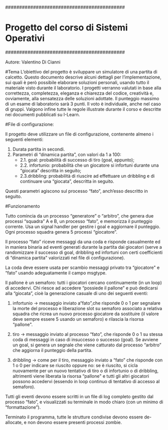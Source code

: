 ###########################################
# Progetto del corso di Sistemi Operativi #
###########################################

Autore: Valentino Di Cianni

#Tema
L’obiettivo del progetto è sviluppare un simulatore di una partita di calcetto.
Questo documento descrive alcuni dettagli per l’implementazione, 
sui quali è però possibile elaborare soluzioni personali, usando tutto il materiale visto durante il laboratorio.
I progetti verranno valutati in base alla correttezza, completezza, eleganza e chiarezza del codice,
creatività e, ovviamente, alla sensatezza delle soluzioni adottate. 
Il punteggio massimo di un esame di laboratorio sarà 3 punti. Il voto è individuale, anche nel caso di gruppi.
Valgono infine tutte le regole illustrate durante il corso e descritte nei documenti pubblicati su I-Learn.

#File di configurazione:

Il progetto deve utilizzare un file di configurazione, contenente almeno i seguenti elementi:
1. Durata partita in secondi.
2. Parametri di “dinamica partita”, con valori da 1 a 100:
    - 2.1. goal: probabilità di successo di tiro (goal, appunto);
    - 2.2. infortunio: probabilità che un giocatore si infortuni durante una “giocata” descritta in seguito;
    - 2.3.dribbling: probabilità di riuscire ad effettuare un dribbling e di continuare una “giocata”, descritta in seguito.

Questi parametri agiscono sul processo “fato”, anch’esso descritto in seguito.

#Funzionamento

Tutto comincia da un processo “generatore” o “arbitro”, che genera due processi “squadra” A e B, un processo “fato”,
e memorizza il punteggio corrente. 
Usa un signal handler per gestire i goal e aggiornare il punteggio.
Ogni processo squadra genera 5 processi “giocatore”.

Il processo “fato” riceve messaggi da una coda e risponde casualmente ed in maniera binaria ad eventi generati 
durante la partita dai giocatori (serve a randomizzare il successo di goal, dribbling ed infortuni con certi 
coefficienti di “dinamica partita" valorizzati nel file di configurazione).

La coda deve essere usata per scambio messaggi privato tra “giocatore" e “fato” usando adeguatamente il campo msgtype.

Il pallone è un semaforo: tutti i giocatori cercano continuamente (in un loop) di accedervi. Chi riesce ad accedere
“possiede il pallone” e può dedicarsi alla “giocata”, cioè la generazione casuale di uno dei seguenti eventi:

1. infortunio -> messaggio inviato a“fato”,che risponde 0 o 1 per segnalare la morte del processo e liberazione slot su
   semaforo associato a relativa squadra che ricrea un nuovo processo giocatore da sostituire (il valore deve sempre
   essere 5 usando un semaforo) e rilascia la risorsa “pallone".
   
2. tiro -> messaggio inviato al processo “fato”, che risponde 0 o 1 su stessa coda di messaggi in caso di insuccesso
   o successo (goal). Se avviene un goal, si genera un segnale che viene catturato dal processo “arbitro” che aggiorna 
   il punteggio della partita.

3. dribbling -> come per il tiro, messaggio inviato a “fato” che risponde con 1 o 0 per indicare se riuscito oppure no: 
   se è riuscito, si cicla nuovamente per un nuovo tentativo di tiro o di infortunio o di dribbling, altrimenti viene 
   liberata la risorsa “pallone" e tutti gli altri giocatori possono accedervi (essendo in loop continuo di tentativo 
   di accesso al semaforo).

Tutti gli eventi devono essere scritti in un file di log completo gestito dal processo “fato”, e visualizzati su
terminale in modo chiaro (con un minimo di “formattazione”).

Terminato il programma, tutte le strutture condivise devono essere de-allocate, e non devono essere presenti processi zombie.
